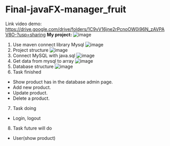# Final-javaFX-manager_fruit
Link video demo: 
https://drive.google.com/drive/folders/1C9vV16jne2rPcnoOW0i96N_zAVPAV8O-?usp=sharing
**My project:**
![image](https://user-images.githubusercontent.com/100500013/173484735-d9918b73-eb27-4399-83c0-7cf12c74e0c4.png)
1. Use maven connect library Mysql
  ![image](https://user-images.githubusercontent.com/100500013/173484089-f1cebe78-6cc0-4240-b076-124d19ad7a6e.png)
2. Project structure
  ![image](https://user-images.githubusercontent.com/100500013/173484026-1a47c878-75cd-4a14-8715-3425c3648716.png)
3. Connect MySQL with java.sql
  ![image](https://user-images.githubusercontent.com/100500013/173484150-1f73e202-c1c3-4c96-9c20-4cdc6647423c.png)
4. Get data from mysql to array
  ![image](https://user-images.githubusercontent.com/100500013/173484361-db1aef61-ffca-44df-9187-efa2bc5ef359.png)
5. Database structure
 ![image](https://user-images.githubusercontent.com/100500013/173481423-cef17f56-0262-4a36-a4d9-b6f05c95158e.png)
6. Task finished
  - Show product has in the database admin page.
  - Add new product.
  - Update product.
  - Delete a product.
7. Task doing
  - Login, logout
8. Task future will do
  - User(show product)
